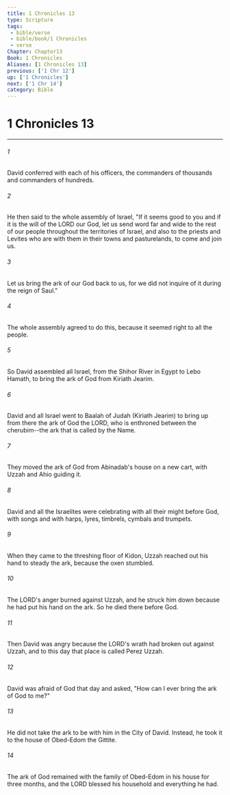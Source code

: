 ```yaml
---
title: 1 Chronicles 13
type: Scripture
tags:
 - bible/verse
 - bible/book/1 Chronicles
 - verse
Chapter: Chapter13
Book: 1 Chronicles
Aliases: [1 Chronicles 13]
previous: ['1 Chr 12']
up: ['1 Chronicles']
next: ['1 Chr 14']
category: Bible
---
```

# 1 Chronicles 13

***


###### 1 
David conferred with each of his officers, the commanders of thousands and commanders of hundreds. 

###### 2 
He then said to the whole assembly of Israel, "If it seems good to you and if it is the will of the LORD our God, let us send word far and wide to the rest of our people throughout the territories of Israel, and also to the priests and Levites who are with them in their towns and pasturelands, to come and join us. 

###### 3 
Let us bring the ark of our God back to us, for we did not inquire of it during the reign of Saul." 

###### 4 
The whole assembly agreed to do this, because it seemed right to all the people. 

###### 5 
So David assembled all Israel, from the Shihor River in Egypt to Lebo Hamath, to bring the ark of God from Kiriath Jearim. 

###### 6 
David and all Israel went to Baalah of Judah (Kiriath Jearim) to bring up from there the ark of God the LORD, who is enthroned between the cherubim--the ark that is called by the Name. 

###### 7 
They moved the ark of God from Abinadab's house on a new cart, with Uzzah and Ahio guiding it. 

###### 8 
David and all the Israelites were celebrating with all their might before God, with songs and with harps, lyres, timbrels, cymbals and trumpets. 

###### 9 
When they came to the threshing floor of Kidon, Uzzah reached out his hand to steady the ark, because the oxen stumbled. 

###### 10 
The LORD's anger burned against Uzzah, and he struck him down because he had put his hand on the ark. So he died there before God. 

###### 11 
Then David was angry because the LORD's wrath had broken out against Uzzah, and to this day that place is called Perez Uzzah. 

###### 12 
David was afraid of God that day and asked, "How can I ever bring the ark of God to me?" 

###### 13 
He did not take the ark to be with him in the City of David. Instead, he took it to the house of Obed-Edom the Gittite. 

###### 14 
The ark of God remained with the family of Obed-Edom in his house for three months, and the LORD blessed his household and everything he had. 
